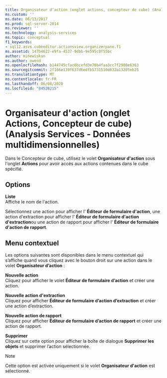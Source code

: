 ```yaml
---
title: Organisateur d’action (onglet actions, concepteur de cube) (Analysis Services-données multidimensionnelles) | Microsoft Docs
ms.custom: ''
ms.date: 06/13/2017
ms.prod: sql-server-2014
ms.reviewer: ''
ms.technology: analysis-services
ms.topic: conceptual
f1_keywords:
- sql12.asvs.cubeeditor.actionsview.organizerpane.f1
ms.assetid: 147b4622-e9fa-4537-9dbb-9e595c0f55bc
author: minewiskan
ms.author: owend
ms.openlocfilehash: b144745cfac6bcefd3e78b4faa3cc7f2980e6363
ms.sourcegitcommit: 2f166e139f637d6edfb5731510d632a13205eb25
ms.translationtype: MT
ms.contentlocale: fr-FR
ms.lasthandoff: 06/08/2020
ms.locfileid: "84528215"
---
```

# <a name="action-organizer-actions-tab-cube-designer-analysis-services---multidimensional-data"></a>Organisateur d'action (onglet Actions, Concepteur de cube) (Analysis Services - Données multidimensionnelles)
  Dans le Concepteur de cube, utilisez le volet **Organisateur d'action** sous l'onglet **Actions** pour avoir accès aux actions contenues dans le cube spécifié.  
  
## <a name="options"></a>Options  
 **Liste**  
 Affiche le nom de l'action.  
  
 Sélectionnez une action pour afficher l' **Éditeur de formulaire d'action**, une action d'extraction pour afficher l' **Éditeur de formulaire d'action d'extraction**ou une action de rapport pour afficher l' **Éditeur de formulaire d'action de rapport**.  
  
## <a name="context-menu"></a>Menu contextuel  
 Les options suivantes sont disponibles dans le menu contextuel qui s’affiche quand vous cliquez avec le bouton droit sur une action dans le volet **Organisateur d’action** :  
  
 **Nouvelle action**  
 Cliquez pour afficher le volet **Éditeur de formulaire d’action** et créer une action.  
  
 **Nouvelle action d'extraction**  
 Cliquez pour afficher **Éditeur de formulaire d’action d’extraction** et créer une action d’extraction.  
  
 **Nouvelle action de rapport**  
 Cliquez pour afficher **Éditeur de formulaire d’action de rapport** et créer une action de rapport.  
  
 **Supprimer**  
 Cliquez sur cette option pour afficher la boîte de dialogue **Supprimer les objets** et supprimer l’action sélectionnée.  
  
> [!NOTE]  
>   Cette option est activée uniquement si le volet **Organisateur d'action** est sélectionné.  
  
  
